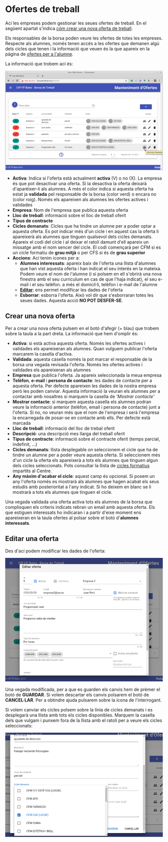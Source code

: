 # Ofertes de treball
Ací les empreses podem gestionar les seues ofertes de treball. En el següent apartat s'indica [cóm crear una nova oferta de treball](#crear-una-nova-oferta).

Els responsables de la borsa poden veure les ofertes de totes les empreses. Respecte als alumnes, només tenen accés a les ofertes que demanen algú dels cicles que tenen i la informació que veuen és la que apareix en la pàgina de [ofertes per a l'alumne](./ofertasxalumno.md). 

La informació que trobem ací és:

![Ofertes](../img/ofertas.png)

- **Activa**: Indica si l'oferta està actualment **activa** (V) o no (X). La empresa és que pot desactivar una oferta. Si la desactiva la oferta deixarà d'aparèixer-li als alumnes. A més el color indica si aquesta oferta ha estat ja **validada** pel responsable de la borsa (color verd) o encara no (color roig). Només els apareixen als alumnes les ofertes actives i validades
- **Empresa**: Nom de l'empresa que publica aquesta oferta
- **Lloc de treball**: informació sobre el lloc de treball oferit
- **Tipus de contracte**
- **Cicles demanats**: Cicles que ha tindre un alumne per a poder optar a aquesta oferta. Es pot indicar més d'un cicle i en aquest cas la oferta li apareixerà als alumnes que tinguen qualsevol dels cicles demanats. Apareix el codi del cicle i al deixar el ratolí damunt d'ell apareix un missatge amb el nom sencer del cicle. El codi començarà per CFM si es un cicle formatiu de **grau mitjà** o per CFS si és de **grau superior**
- **Accions**: Ací tenim icones per a:
    - **Alumnes interessats**: apareix baix de l'oferta una llista d'alumnes que han vist aquesta oferta i han indicat el seu interés en la mateixa. Podem veure el nom de l'alumne (i si polsem en ell s'obrirà una nova finestra amb el seu curriculum en cas de que l'haja indicat), el seu e-mail i el seu telèfon.  a més el domicil·li, telèfon i e-mail de l'alumne
    - **[Editar](#editar-una-oferta)**: ens permet modificar les dades de l'oferta
    - **Esborrar**: esborra l'oferta. Això vol dir que s'esborraran totes les seues dades. Aquesta acció **NO POT DESFER-SE**.

## Crear una nova oferta
Per a crear una nova oferta pulsem en el botó d'afegir (+ blau) que trobem sobre la taula a la part dreta. La informació que hem d'omplir és:
- **Activa**: si està activa aquesta oferta. Només les ofertes actives i validades els apareixeran als alumnes. Quan vulguem publicar l'oferta marcarem la casella d'activa.
- **Validada**: aquesta casella només la pot marcar el responsable de la borsa una vegada revisada l'oferta. Només les ofertes actives i validades els apareixeran als alumnes
- **Empresa** que publica l'oferta. Ja apareix seleccionada la meua empresa
- **Telèfon**, **e-mail** i **persona de contacte**: les dades de contacte per a aquesta oferta. Per defecte apareixen les dades de la nostra empresa però les poden canviar. Aquesta informació la veuran els alumnes per a contactar amb nosaltres si marquem la casella de _'Mostrar contacte'_
- **Mostrar contacte**: si marquem aquesta casella els alumnes podran veure la informació anterior (telèfon, email i persona de contacte) junt a l'oferta. Si no, no veuran més que el nom de l'empresa i serà l'empresa la encarregada de posar-se en contacte amb ells. Per defecte està marcada
- **Lloc de treball**: informació del lloc de trebal oferit
- **Descripció**: una descripció mes llarga del treball oferit
- **Tipus de contracte**: informació sobre el contracte oferit (temps parcial, indefinit, ...)
- **Cicles demanats**: llista desplegable on seleccionem el cicle que ha de tindre un alumne per a poder veure aquesta oferta. Si seleccionem més d'un cicle la oferta els apareixerà a tots els alumnes que tinguen algun dels cicles seleccionats. Pots consultar la llista de [cicles formatius](../ciclos/lista.md) impartits al Centre.
- **Any màxim d'acabar el cicle**: aquest camp és opcional. Si posem un any l'oferta només es mostrarà als alumnes que hagen acabat els seus estudis amb posterioritat a l'any indicat. Si ho deixem en blanc se li mostrarà a tots els alumnes que tinguen el cicle.

Una vegada validada una oferta activa tots els alumnes de la borsa que complisquen els criteris indicats rebran un email amb aquesta oferta. Els que estiguen interessats ho indicaran i a partir d'eixe moment ens apareixeran en la taula ofertes al polsar sobre el botó d'**alumnes interessats**.

## Editar una oferta
Des d'ací podem modificar les dades de l'oferta:

![Editar oferta](../img/oferta-edit.png)

Una vegada modificada, per a que es guarden els canvis hem de prèmer el botó de **GUARDAR**. Si volem descartar els canvis polsarem el botó de **CANCEL·LAR**. Per a obtindre ajuda pulsarem sobre la icona de l'interrogant.

Si volem canviar els cicles polsem sobre la línia de cicles demanats i es desplegarà una llista amb tots els cicles disponibles. Marquem la casella dels que vulgam i punxem fora de la llista amb el ratolí per a veure els cicles seleccionats:

![Editar cicles](../img/oferta-edit-ciclos.png)


